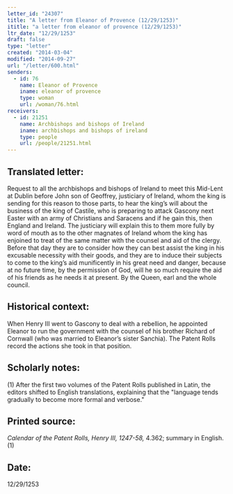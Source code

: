 ```yaml
---
letter_id: "24307"
title: "A letter from Eleanor of Provence (12/29/1253)"
ititle: "a letter from eleanor of provence (12/29/1253)"
ltr_date: "12/29/1253"
draft: false
type: "letter"
created: "2014-03-04"
modified: "2014-09-27"
url: "/letter/600.html"
senders:
  - id: 76
    name: Eleanor of Provence
    iname: eleanor of provence
    type: woman
    url: /woman/76.html
receivers:
  - id: 21251
    name: Archbishops and bishops of Ireland
    iname: archbishops and bishops of ireland
    type: people
    url: /people/21251.html
---
```

<h2> Translated letter:</h2>Request to all the archbishops and bishops of Ireland to meet this Mid-Lent at Dublin before John son of Geoffrey, justiciary of Ireland, whom the king is sending for this reason to those parts, to hear the king’s will about the business of the king of Castile, who is preparing to attack Gascony next Easter with an army of Christians and Saracens and if he gain this, then England and Ireland. The justiciary will explain this to them more fully by word of mouth as to the other magnates of Ireland whom the king has enjoined to treat of the same matter with the counsel and aid of the clergy. Before that day they are to consider how they can best assist the king in his excusable necessity with their goods, and they are to induce their subjects to come to the king’s aid munificently in his great need and danger, because at no future time, by the permission of God, will he so much require the aid of his friends as he needs it at present.
By the Queen, earl and the whole council.
<h2 class="mt-4"> Historical context:</h2>When Henry III went to Gascony to deal with a rebellion, he appointed Eleanor to run the government with the counsel of his brother Richard of Cornwall (who was married to Eleanor’s sister Sanchia). The Patent Rolls record the actions she took in that position.
<h2 class="mt-4"> Scholarly notes:</h2>(1) After the first two volumes of the Patent Rolls published in Latin, the editors shifted to English translations, explaining that the "language tends gradually to become more formal and verbose."
<h2 class="mt-4"> Printed source:</h2><p><em>Calendar of the Patent Rolls, Henry III, 1247-58,</em> 4.362; summary in English.(1)</p><h2 class="mt-4"> Date:</h2>12/29/1253